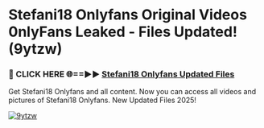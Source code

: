 # Stefani18 Onlyfans Original Videos 0nlyFans Leaked - Files Updated! (9ytzw)

<h3>🔴 CLICK HERE 🌐==►► <a href="https://tinyurl.com/ehrbuxhb" rel="nofollow">Stefani18 Onlyfans Updated Files</a></h3>

Get Stefani18 Onlyfans and all content. Now you can access all videos and pictures of Stefani18 Onlyfans. New Updated Files 2025!

[![9ytzw](https://i.imgur.com/lVYEuWS.gif)](https://tinyurl.com/ehrbuxhb)

